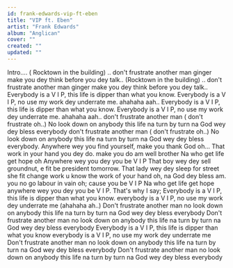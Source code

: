 ```yaml
---
id: frank-edwards-vip-ft-eben
title: "VIP ft. Eben"
artist: "Frank Edwards"
album: "Anglican"
cover: ""
created: ""
updated: ""
---
```


Intro.... ( Rocktown in the building)
.. don't frustrate another man ginger make you dey think before you dey talk..  (Rocktown in the building)
.. don't frustrate another man ginger make you dey think before you dey talk..
Everybody is a V I P, this life is dipper than what you know.
Everybody is a V I P, no use my work dey underrate me. ahahaha aah..
Everybody is a V I P, this life is dipper than what you know.
Everybody is a V I P, no use my work dey underrate me. ahahaha aah..
don't frustrate another man ( don't frustrate oh..)
No look down on anybody
this life na turn by turn
na God wey dey bless everybody
don't frustrate another man ( don't frustrate oh..)
No look down on anybody
this life na turn by turn
na God wey dey bless everybody.
Anywhere wey you find yourself, make you thank God oh...
That work in your hand you dey do.
make you do am well brother
Na who get life get hope oh
Anywhere wey you dey you be V I P
That boy wey dey sell groundnut,
e fit be president tomorrow.
That lady wey dey sleep for street
she fit change work u know
the work of your hand oh,
na God dey bless am.
you no go labour in vain oh;
cause you be V I P
Na who get life get hope
anywhere wey you dey you be V I P.
 That's why I say;
Everybody is a V I P, this life is dipper than what you know.
everybody is a V I P, no use my work dey underrate me (ahahaha ah..)
Don't frustrate another man
no look down on anybody
this life na turn by turn
na God wey dey bless everybody
Don't frustrate another man
no look down on anybody
this life na turn by turn
na God wey dey bless everybody
Everybody is a V I P, this life is dipper than what you know
everybody is a V I P, no use my work dey underrate me
Don't frustrate another man
no look down on anybody
this life na turn by turn
na God wey dey bless everybody
Don't frustrate another man
no look down on anybody
this life na turn by turn
na God wey dey bless everybody